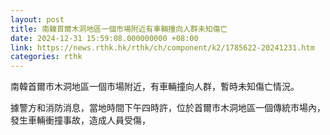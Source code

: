 ```yaml
---
layout: post
title: 南韓首爾木洞地區一個市場附近有車輛撞向人群未知傷亡
date: 2024-12-31 15:59:08.000000000 +08:00
link: https://news.rthk.hk/rthk/ch/component/k2/1785622-20241231.htm
categories: rthk
---
```


南韓首爾市木洞地區一個市場附近，有車輛撞向人群，暫時未知傷亡情況。

據警方和消防消息，當地時間下午四時許，位於首爾市木洞地區一個傳統市場內，發生車輛衝撞事故，造成人員受傷，
